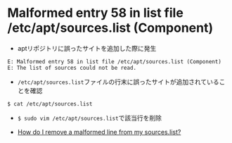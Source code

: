 # Malformed entry 58 in list file /etc/apt/sources.list (Component)
- aptリポジトリに誤ったサイトを追加した際に発生

```
E: Malformed entry 58 in list file /etc/apt/sources.list (Component)
E: The list of sources could not be read.
```

- `/etc/apt/sources.list`ファイルの行末に誤ったサイトが追加されていることを確認
```
$ cat /etc/apt/sources.list
```
- `$ sudo vim /etc/apt/sources.list`で該当行を削除

- [How do I remove a malformed line from my sources.list?](https://askubuntu.com/questions/78951/how-do-i-remove-a-malformed-line-from-my-sources-list)
